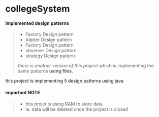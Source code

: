 # collegeSystem
#### Implemented design patterns 
>
> - Factory Design pattern
> - Adpter Design pattern
> - Factory Design pattern
> - observer Design pattern
> - strategy Design pattern
> 
> *there is another version of this project* which is implementing the same patterns **using files**.

this project is implementing 5 design patterns using java 
#### important NOTE
>
> - this projet is using RAM to store data 
> - ie. data will be deleted once the project is closed 
> 
